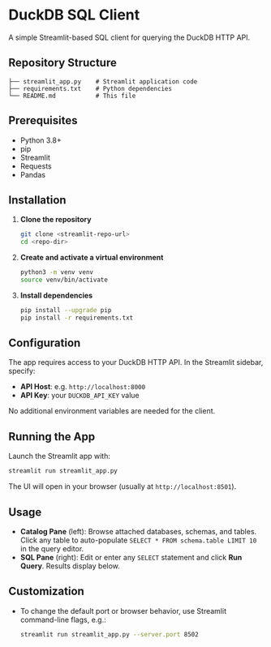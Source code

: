 # DuckDB SQL Client

A simple Streamlit-based SQL client for querying the DuckDB HTTP API.

## Repository Structure

```
├── streamlit_app.py    # Streamlit application code
├── requirements.txt    # Python dependencies
└── README.md           # This file
```

## Prerequisites

- Python 3.8+  
- pip  
- Streamlit  
- Requests  
- Pandas  

## Installation

1. **Clone the repository**  
   ```bash
   git clone <streamlit-repo-url>
   cd <repo-dir>
   ```

2. **Create and activate a virtual environment**  
   ```bash
   python3 -m venv venv
   source venv/bin/activate
   ```

3. **Install dependencies**  
   ```bash
   pip install --upgrade pip
   pip install -r requirements.txt
   ```

## Configuration

The app requires access to your DuckDB HTTP API. In the Streamlit sidebar, specify:

- **API Host**: e.g. `http://localhost:8000`  
- **API Key**: your `DUCKDB_API_KEY` value  

No additional environment variables are needed for the client.

## Running the App

Launch the Streamlit app with:

```bash
streamlit run streamlit_app.py
```

The UI will open in your browser (usually at `http://localhost:8501`).

## Usage

- **Catalog Pane** (left): Browse attached databases, schemas, and tables. Click any table to auto-populate `SELECT * FROM schema.table LIMIT 10` in the query editor.  
- **SQL Pane** (right): Edit or enter any `SELECT` statement and click **Run Query**. Results display below.

## Customization

- To change the default port or browser behavior, use Streamlit command-line flags, e.g.:  
  ```bash
  streamlit run streamlit_app.py --server.port 8502
  ```